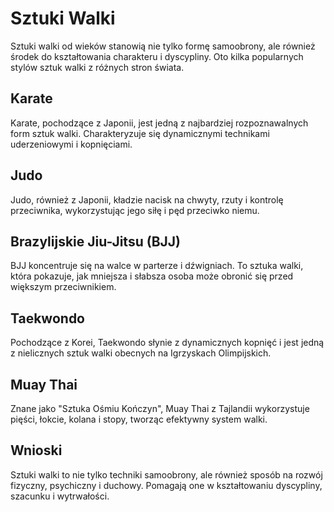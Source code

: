 # Sztuki Walki

Sztuki walki od wieków stanowią nie tylko formę samoobrony, ale również środek do kształtowania charakteru i dyscypliny. Oto kilka popularnych stylów sztuk walki z różnych stron świata.

## Karate
Karate, pochodzące z Japonii, jest jedną z najbardziej rozpoznawalnych form sztuk walki. Charakteryzuje się dynamicznymi technikami uderzeniowymi i kopnięciami.

## Judo
Judo, również z Japonii, kładzie nacisk na chwyty, rzuty i kontrolę przeciwnika, wykorzystując jego siłę i pęd przeciwko niemu.

## Brazylijskie Jiu-Jitsu (BJJ)
BJJ koncentruje się na walce w parterze i dźwigniach. To sztuka walki, która pokazuje, jak mniejsza i słabsza osoba może obronić się przed większym przeciwnikiem.

## Taekwondo
Pochodzące z Korei, Taekwondo słynie z dynamicznych kopnięć i jest jedną z nielicznych sztuk walki obecnych na Igrzyskach Olimpijskich.

## Muay Thai
Znane jako "Sztuka Ośmiu Kończyn", Muay Thai z Tajlandii wykorzystuje pięści, łokcie, kolana i stopy, tworząc efektywny system walki.

## Wnioski
Sztuki walki to nie tylko techniki samoobrony, ale również sposób na rozwój fizyczny, psychiczny i duchowy. Pomagają one w kształtowaniu dyscypliny, szacunku i wytrwałości.


